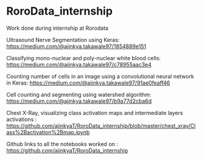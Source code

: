 # RoroData_internship
Work done during internship at Rorodata

Ultrasound Nerve Segmentation using Keras: https://medium.com/@ajinkya.takawale97/1854889e151

Classifying mono-nuclear and poly-nuclear white blood cells: https://medium.com/@ajinkya.takawale97/c78955aac3e4

Counting number of cells in an image using a convolutional neural network in Keras: https://medium.com/@ajinkya.takawale97/91ae0feaff46

Cell counting and segmenting using watershed algorithm: https://medium.com/@ajinkya.takawale97/b9a77d2cba6d

Chest X-Ray, visualizing class activation maps and intermediate layers activations : https://github.com/ajinkyaT/RoroData_internship/blob/master/chest_xray/Class%2Bactivation%2Bmap.ipynb

Github links to all the notebooks worked on : https://github.com/ajinkyaT/RoroData_internship
